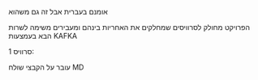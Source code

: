 אומנם בעברית אבל זה גם משהוא


הפרויקט מחולק לסרוויסים שמחלקים את האחריות בינהם ומעבירים משימה לשרות הבא בעמצעות KAFKA

סרוויס 1:

עובר על הקבצי
שולח MD